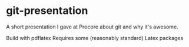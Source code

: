 git-presentation
================

A short presentation I gave at Procore about git and why it's awesome.

Build with pdflatex
Requires some (reasonably standard) Latex packages
